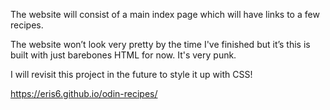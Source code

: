 The website will consist of a main index page which will have links to a few recipes. 

The website won’t look very pretty by the time I've finished but it’s this is built with just barebones HTML for now. It's very punk.

 I will revisit this project in the future to style it up with CSS!

 https://eris6.github.io/odin-recipes/
 

